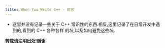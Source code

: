 ```yaml
---
title: When You Write C++ - 前言
---
```


*   这里并没有记录一些关于 C++ 常识性的东西.相反,这里记录了在日常开发中遇到的,看到的 C++ 各种各样
    的坑,以及如何避免这些坑.




**转载请注明出处!谢谢**
